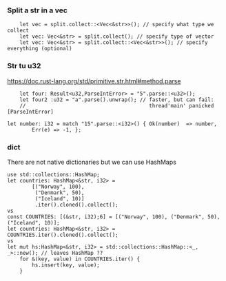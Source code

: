 
### Split a str in a vec
```
    let vec = split.collect::<Vec<&str>>(); // specify what type we collect
    let vec: Vec<&str> = split.collect(); // specify type of vector
    let vec: Vec<&str> = split.collect::<Vec<&str>>(); // specify everything (optional)
```
### Str tu u32 
https://doc.rust-lang.org/std/primitive.str.html#method.parse
```
    let four: Result<u32,ParseIntError> = "5".parse::<u32>();
    let four2 :u32 = "a".parse().unwrap(); // faster, but can fail: 
    //                                        thread'main' panicked [ParseIntError]
```
```
let number: i32 = match "15".parse::<i32>() { Ok(number)  => number,
        Err(e) => -1, };
```
### dict
There are not native dictionaries but we can use HashMaps
```
use std::collections::HashMap;
let countries: HashMap<&str, i32> =
        [("Norway", 100),
         ("Denmark", 50),
         ("Iceland", 10)]
         .iter().cloned().collect();
vs
const COUNTRIES: [(&str, i32);6] = [("Norway", 100), ("Denmark", 50), ("Iceland", 10)];
let countries: HashMap<&str, i32> = COUNTRIES.iter().cloned().collect();
vs
let mut hs:HashMap<&str, i32> = std::collections::HashMap::<_, _>::new(); // leaves HashMap ??
    for &(key, value) in COUNTRIES.iter() {
        hs.insert(key, value);
    }
```

